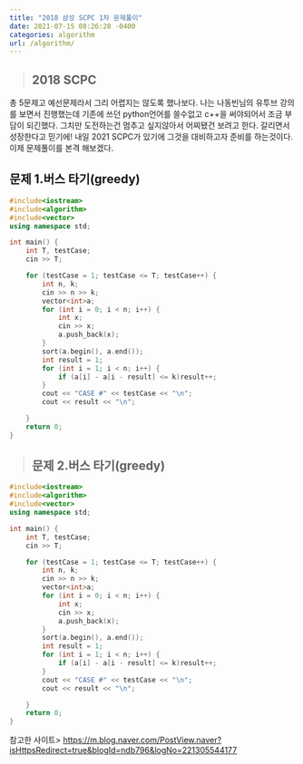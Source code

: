 ```yaml
---
title: "2018 삼성 SCPC 1차 문제풀이"
date: 2021-07-15 08:26:28 -0400
categories: algorithm
url: /algorithm/
---
```


> ## 2018 SCPC 
총 5문제고 예선문제라서 그리 어렵지는 않도록 했나보다. 나는 나동빈님의 유투브 강의를 보면서 진행했는데 기존에 쓰던 python언어를 쓸수없고 c++을 써야되어서 조금 부담이 되긴했다. 그치만 도전하는건 멈추고 싶지않아서
어찌됐건 보려고 한다. 갈리면서 성장한다고 믿기에! 내일 2021 SCPC가 있기에 그것을 대비하고자 준비를 하는것이다. 이제 문제풀이를 본격 해보겠다.


## 문제 1.버스 타기(greedy) 

```c++
#include<iostream>
#include<algorithm>
#include<vector>
using namespace std;

int main() {
	int T, testCase;
	cin >> T;

	for (testCase = 1; testCase <= T; testCase++) {
		int n, k;
		cin >> n >> k;
		vector<int>a;
		for (int i = 0; i < n; i++) {
			int x;
			cin >> x;
			a.push_back(x);
		}
		sort(a.begin(), a.end());
		int result = 1;
		for (int i = 1; i < n; i++) {
			if (a[i] - a[i - result] <= k)result++;
		}
		cout << "CASE #" << testCase << "\n";
		cout << result << "\n";

	}
	return 0;
}
```

>## 문제 2.버스 타기(greedy) 

```c++
#include<iostream>
#include<algorithm>
#include<vector>
using namespace std;

int main() {
	int T, testCase;
	cin >> T;

	for (testCase = 1; testCase <= T; testCase++) {
		int n, k;
		cin >> n >> k;
		vector<int>a;
		for (int i = 0; i < n; i++) {
			int x;
			cin >> x;
			a.push_back(x);
		}
		sort(a.begin(), a.end());
		int result = 1;
		for (int i = 1; i < n; i++) {
			if (a[i] - a[i - result] <= k)result++;
		}
		cout << "CASE #" << testCase << "\n";
		cout << result << "\n";

	}
	return 0;
}
```



참고한 사이트> https://m.blog.naver.com/PostView.naver?isHttpsRedirect=true&blogId=ndb796&logNo=221305544177


[jekyll-docs]: https://jekyllrb.com/docs/home
[jekyll-gh]:   https://github.com/jekyll/jekyll
[jekyll-talk]: https://talk.jekyllrb.com/

